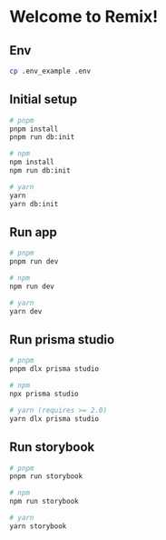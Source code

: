 # Welcome to Remix!

## Env

```sh
cp .env_example .env
```

## Initial setup

```sh
# pnpm
pnpm install
pnpm run db:init

# npm
npm install
npm run db:init

# yarn
yarn
yarn db:init
```

## Run app

```sh
# pnpm
pnpm run dev

# npm
npm run dev

# yarn
yarn dev
```

## Run prisma studio

```sh
# pnpm
pnpm dlx prisma studio

# npm
npx prisma studio

# yarn (requires >= 2.0)
yarn dlx prisma studio
```

## Run storybook

```sh
# pnpm
pnpm run storybook

# npm
npm run storybook

# yarn
yarn storybook
```
